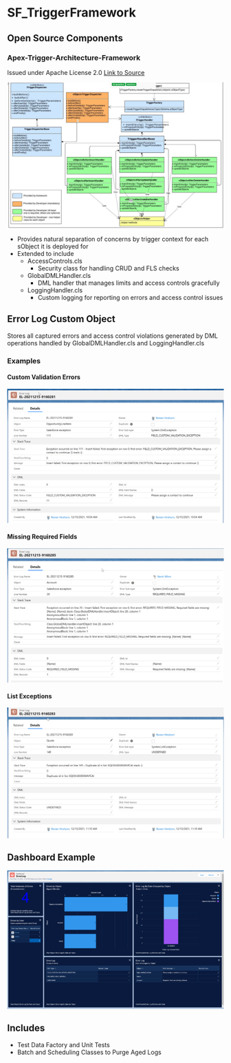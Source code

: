# SF_TriggerFramework
## Open Source Components
### Apex-Trigger-Architecture-Framework
Issued under Apache License 2.0  [Link to Source](https://code.google.com/archive/p/apex-trigger-architecture-framework/)

![UML](./triggerframework.png "UML Diagram")

 - Provides natural separation of concerns by trigger context for each sObject it is deployed for
 - Extended to include 
     - AccessControls.cls
       - Security class for handling CRUD and FLS checks
     - GlobalDMLHandler.cls 
       - DML handler that manages limits and access controls gracefully
     - LoggingHandler.cls
       - Custom logging for reporting on errors and access control issues

 ## Error Log Custom Object
 Stores all captured errors and access control violations generated by DML operations handled by GlobalDMLHandler.cls and LoggingHandler.cls

 ### Examples

 #### Custom Validation Errors
![Custom Validation](./customvalidation.png "custom validation")

#### Missing Required Fields
![Required Fields](./requiredfields.png "Required Fields")

#### List Exceptions
![List Exceptions](./listexception.png "List Exceptions")

## Dashboard Example 
![Dashboard](./errorlogdashboard.png "Dashboard")

## Includes

 - Test Data Factory and Unit Tests
 - Batch and Scheduling Classes to Purge Aged Logs